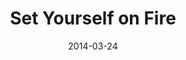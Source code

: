 ---
layout: media
category: media
series: "How to Change the World"
title: "Set Yourself on Fire"
date: 2014-03-24
description: "We’re talking about setting ourselves on fire."
video: "https://s3.amazonaws.com/crossroadsvideomessages/htctw_01.mp4"
video-poster: "https://www.crossroads.net/uploadedfiles/HowToChangeWorld_90x90.jpg"
---